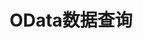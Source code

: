 ---
layout: default
title: OData数据查询
nav_order: 2
has_children: true
permalink: /docs/OdataQuery
---
